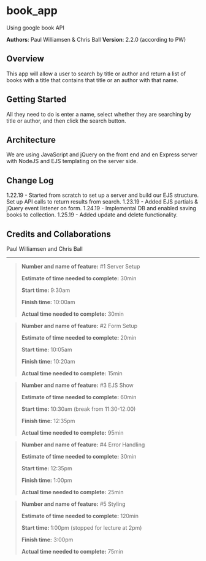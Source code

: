 # book_app
Using google book API

**Authors**: Paul Williamsen & Chris Ball
**Version**: 2.2.0 (according to PW)

## Overview
This app will allow a user to search by title or author and return a list of books with a title that contains that title or an author with that name.

## Getting Started
All they need to do is enter a name, select whether they are searching by title or author, and then click the search button.

## Architecture
We are using JavaScript and jQuery on the front end and en Express server with NodeJS and EJS templating on the server side. 

## Change Log
1.22.19 - Started from scratch to set up a server and build our EJS structure. Set up API calls to return results from search.
1.23.19 - Added EJS partials & jQuery event listener on form.
1.24.19 - Implemental DB and enabled saving books to collection.
1.25.19 - Added update and delete functionality.

## Credits and Collaborations
Paul Williamsen and Chris Ball

---

> **Number and name of feature:** #1 Server Setup
>
> **Estimate of time needed to complete:** 30min
>
> **Start time:** 9:30am
> 
> **Finish time:** 10:00am
> 
> **Actual time needed to complete:** 30min


> **Number and name of feature:** #2 Form Setup
>
> **Estimate of time needed to complete:** 20min
>
> **Start time:** 10:05am
> 
> **Finish time:** 10:20am
> 
> **Actual time needed to complete:** 15min


> **Number and name of feature:** #3 EJS Show
>
> **Estimate of time needed to complete:** 60min
>
> **Start time:** 10:30am (break from 11:30-12:00)
> 
> **Finish time:** 12:35pm
> 
> **Actual time needed to complete:** 95min


> **Number and name of feature:** #4 Error Handling
>
> **Estimate of time needed to complete:** 30min
>
> **Start time:** 12:35pm
> 
> **Finish time:** 1:00pm
> 
> **Actual time needed to complete:** 25min


> **Number and name of feature:** #5 Styling
>
> **Estimate of time needed to complete:** 120min
>
> **Start time:** 1:00pm (stopped for lecture at 2pm)
> 
> **Finish time:** 3:00pm
> 
> **Actual time needed to complete:** 75min

